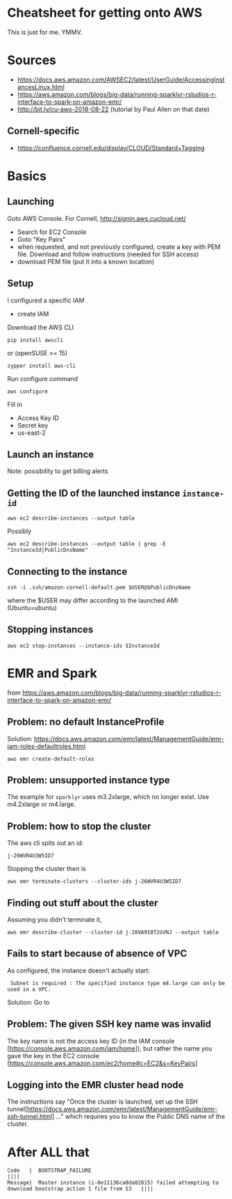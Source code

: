# Cheatsheet for getting onto AWS 

This is just for me. YMMV.

# Sources
- https://docs.aws.amazon.com/AWSEC2/latest/UserGuide/AccessingInstancesLinux.html
- https://aws.amazon.com/blogs/big-data/running-sparklyr-rstudios-r-interface-to-spark-on-amazon-emr/
- http://bit.ly/cu-aws-2018-08-22 (tutorial by Paul Allen on that date)

## Cornell-specific
- https://confluence.cornell.edu/display/CLOUD/Standard+Tagging

# Basics
## Launching
Goto AWS Console. For Cornell, http://signin.aws.cucloud.net/
- Search for EC2 Console
- Goto "Key Pairs"
- when requested, and not previously configured, create a key with PEM file. Download and follow instructions (needed for SSH access)
- download PEM file (put it into a known location)

## Setup
I configured a specific IAM
- create IAM

Download the AWS CLI

    pip install awscli

or (openSUSE >= 15)
    
    zypper install aws-cli

Run configure command

    aws configure

Fill in 
- Access Key ID
- Secret key
- us-east-2

## Launch an instance

Note: possibility to get billing alerts

## Getting the ID of the launched instance `instance-id`
    aws ec2 describe-instances --output table

Possibly

    aws ec2 describe-instances --output table | grep -E "InstanceId|PublicDnsName"

## Connecting to the instance
    ssh -i .ssh/amazon-cornell-default.pem $USER@$PublicDnsName
where the $USER may differ according to the launched AMI (Ubuntu=ubuntu)

## Stopping instances
    aws ec2 stop-instances --instance-ids $InstanceId


# EMR and Spark
from https://aws.amazon.com/blogs/big-data/running-sparklyr-rstudios-r-interface-to-spark-on-amazon-emr/

## Problem: no default InstanceProfile
Solution: https://docs.aws.amazon.com/emr/latest/ManagementGuide/emr-iam-roles-defaultroles.html

    aws emr create-default-roles
    
## Problem: unsupported instance type
The example for `sparklyr` uses m3.2xlarge, which no longer exist. Use m4.2xlarge or m4.large.

## Problem: how to stop the cluster
The aws cli spits out an id:

    j-26WVR4U3W5ID7

Stopping the cluster then is

    aws emr terminate-clusters --cluster-ids j-26WVR4U3W5ID7
## Finding out stuff about the cluster
Assuming you didn't terminate it,

    aws emr describe-cluster --cluster-id j-289A9I8T2GVNJ --output table

## Fails to start because of absence of VPC
As configured, the instance doesn't actually start:
   
     Subnet is required : The specified instance type m4.large can only be used in a VPC.

Solution: Go to 

## Problem: The given SSH key name was invalid
The key name is not the access key ID (in the IAM console [https://console.aws.amazon.com/iam/home]), but rather the name you gave the key in the EC2 console [https://console.aws.amazon.com/ec2/home#c=EC2&s=KeyPairs] 

## Logging into the EMR cluster head node
The instructions say "Once the cluster is launched, set up the SSH tunnel[https://docs.aws.amazon.com/emr/latest/ManagementGuide/emr-ssh-tunnel.html] ..." which requires you to know the Public DNS name of the cluster.

# After ALL that

    Code   |  BOOTSTRAP_FAILURE                                                                                     ||||
    Message|  Master instance (i-0e11136ca0da02815) failed attempting to download bootstrap action 1 file from S3   ||||
